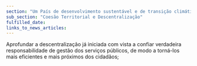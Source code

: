 ```yaml
---
section: "Um País de desenvolvimento sustentável e de transição climática"
sub_section: "Coesão Territorial e Descentralização"
fulfilled_date:
links_to_news_articles:
---
```


Aprofundar a descentralização já iniciada com vista a confiar verdadeira responsabilidade de gestão dos serviços públicos, de modo a torná-los mais eficientes e mais próximos dos cidadãos;
